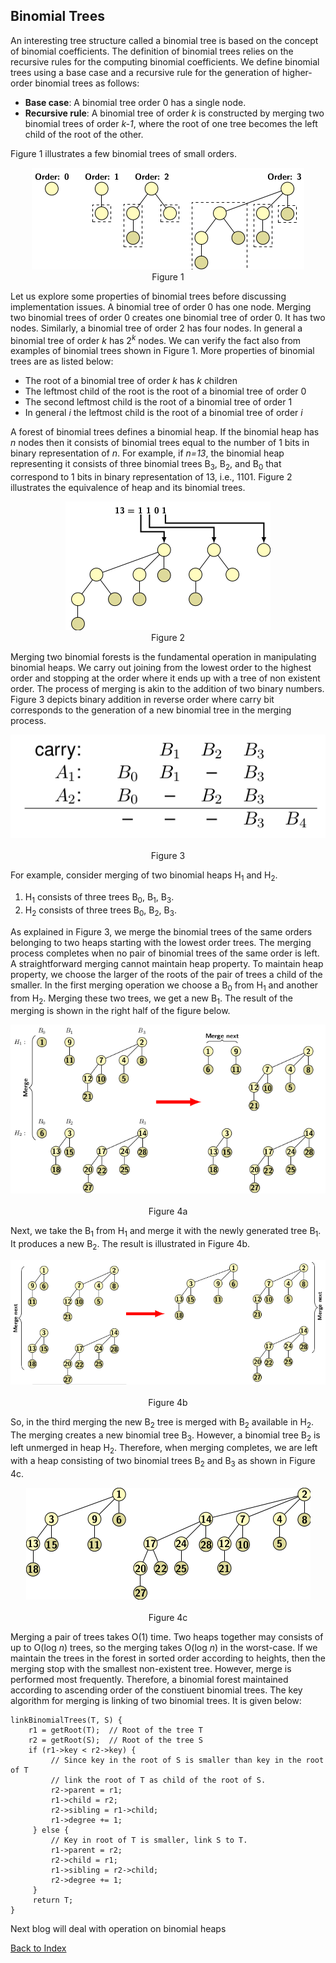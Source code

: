 ## Binomial Trees

An interesting tree structure called a binomial tree is based on the concept of binomial coefficients. 
The definition of binomial trees relies on the recursive rules for the computing binomial coefficients.
We define binomial trees using a base case and a recursive rule for the generation of higher-order binomial trees
as follows:

- <strong>Base case</strong>: A binomial tree order 0 has a single node. 
- <strong>Recursive rule</strong>: A binomial tree of order <i>k</i> is constructed by merging two binomial trees of order <i>k-1</i>, where the root of one tree becomes the left child of the root of the other.
  
Figure 1 illustrates a few binomial trees of small orders. 
<p style="text-align:center">
  <img src="../images/binomTree.png"><br>
  Figure 1
</p>

Let us explore some properties of binomial trees before discussing implementation issues. A binomial tree of
order 0 has one node. Merging two binomial trees of order 0 creates one binomial tree of order 0. It has two
nodes. Similarly, a binomial tree of order 2 has four nodes. In general a binomial tree of order <i>k</i> has
2<sup><i>k</i></sup> nodes. We can verify the fact also from examples of binomial trees shown in Figure 1. More 
properties of binomial trees are as listed below:

- The root of a binomial tree of order <i>k</i> has <i>k</i> children
- The leftmost child of the root is the root of a binomial tree of order 0
- The second leftmost child is the root of a binomial tree of order 1
- In general <i>i</i> the leftmost child is the root of a binomial tree of order  <i>i</i>

A forest of binomial trees defines a binomial heap. If the binomial heap has <i>n</i> nodes then  it consists of
binomial trees equal to the number of 1 bits in binary representation of <i>n</i>. For example, if
<i>n=13</i>, the binomial heap representing it consists of three binomial trees 
B<sub>3</sub>, B<sub>2</sub>, and B<sub>0</sub> that correspond to 1 bits in binary representation of
13, i.e., 1101. Figure 2 illustrates the equivalence of heap and its binomial trees.
<p style="text-align:center">
  <img src="../images/binomialTreeAndBITs.png"><br>
  Figure 2
</p>

Merging two binomial forests is the fundamental operation in manipulating binomial heaps. We carry out 
joining from the lowest order to the highest order and stopping at the order where it ends up with a tree of non 
existent order. The process of merging is akin to the addition of two binary numbers. Figure 3 depicts binary 
addition in reverse order where carry bit corresponds to the generation of a new binomial tree in the merging 
process. 

<p style="text-align:center">
  <img src="../images/binaryAddBinomHeap.png"><br><br>
  Figure 3
</p>

For example, consider merging of two binomial heaps H<sub>1</sub> and H<sub>2</sub>. 

1. H<sub>1</sub> consists of three trees B<sub>0</sub>, B<sub>1</sub>, B<sub>3</sub>.
2. H<sub>2</sub> consists of three trees B<sub>0</sub>, B<sub>2</sub>, B<sub>3</sub>. 

As explained in Figure 3, we merge the binomial trees of the same orders 
belonging to two heaps starting with the lowest order trees. The merging process completes when no pair 
of binomial trees of the same order is left. A straightforward merging cannot maintain heap property. 
To maintain heap property, we choose the larger of the roots of the pair of trees a child of the
smaller. In the first merging operation we choose a B<sub>0</sub> from H<sub>1</sub> and another 
from H<sub>2</sub>. Merging these two trees, we get a new B<sub>1</sub>. The result of the merging 
is shown in the right half of the figure below.

<p style="text-align:center">
  <img src="../images/binomMerge1.png"><br><br>
  Figure 4a
</p>

Next, we take the B<sub>1</sub> from H<sub>1</sub> and merge it with the newly generated tree B<sub>1</sub>. 
It produces a new B<sub>2</sub>. The result is illustrated in Figure 4b.

<p style="text-align:center">
  <img src="../images/binomMerge2.png"><br><br>
Figure 4b
</p>

So, in the third merging the new B<sub>2</sub> tree is merged with B<sub>2</sub> available in H<sub>2</sub>. 
The merging creates a new binomial tree B<sub>3</sub>. However, a binomial tree B<sub>2</sub> is left unmerged in
heap H<sub>2</sub>. Therefore, when merging completes, we are left with a heap consisting of two binomial trees
B<sub>2</sub> and B<sub>3</sub> as shown in Figure 4c.

<p style="text-align:center">
  <img src="../images/binomMerge4.png"><br><br>
  Figure 4c
</p>

Merging a pair of trees takes O(1) time. Two heaps together may consists of up to O(log <i>n</i>) trees, 
so the merging takes O(log <i>n</i>) in the worst-case. If we maintain the trees in the forest in sorted 
order according to heights, then the merging stop with the smallest non-existent tree. However, 
merge is performed most frequently. Therefore, a binomial forest maintained according to 
ascending order of the constiuent binomial trees.
The key algorithm for merging is linking of two binomial trees. It is given below:

```
linkBinomialTrees(T, S) {
    r1 = getRoot(T);  // Root of the tree T
    r2 = getRoot(S);  // Root of the tree S
    if (r1->key < r2->key) { 
         // Since key in the root of S is smaller than key in the root of T
         // link the root of T as child of the root of S.         
         r2->parent = r1; 
         r1->child = r2; 
         r2->sibling = r1->child;
         r1->degree += 1;
     } else {  
         // Key in root of T is smaller, link S to T. 
         r1->parent = r2;
         r2->child = r1;
         r1->sibling = r2->child;
         r2->degree += 1;
     }
     return T;
}
```

Next blog will deal with operation on binomial heaps

[Back to Index](../index.md)
